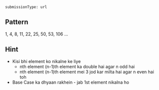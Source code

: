 ```ngMeta
submissionType: url
```
## Pattern
1, 4, 8, 11, 22, 25, 50, 53, 106 ...

## Hint
- Kisi bhi element ko nikalne ke liye
    - nth element (n-1)th element ka double hai agar n odd hai
    - nth element (n-1)th element mei 3 jod kar milta hai agar n even hai toh
- Base Case ka dhyaan rakhein - jab 1st element nikalna ho

